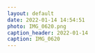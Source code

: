 ```yaml
---
layout: default
date: 2022-01-14 14:54:51
photo: IMG_0620.png
caption_header: 2022-01-14
caption: IMG_0620
---
```

